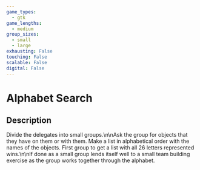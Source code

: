 ```yaml
---
game_types:
  - gtk
game_lengths:
  - medium
group_sizes:
  - small
  - large
exhausting: False
touching: False
scalable: False
digital: False
---
```

# Alphabet Search

## Description
Divide the delegates into small groups.\n\nAsk the group for objects that they have on them or with them. Make a list in alphabetical order with the names of the objects. First group to get a list with all 26 letters represented wins.\n\nIf done as a small group lends itself well to a small team building exercise as the group works together through the alphabet.
